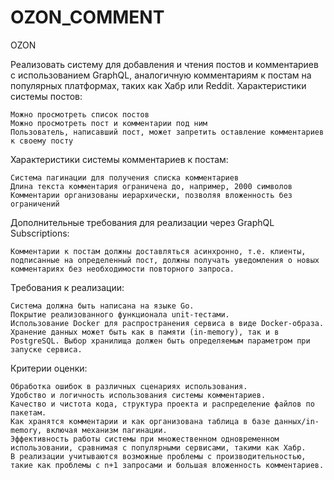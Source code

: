 # OZON_COMMENT
OZON

Реализовать систему для добавления и чтения постов и комментариев с использованием GraphQL, аналогичную комментариям к постам на популярных платформах, таких как Хабр или Reddit.
Характеристики системы постов:

    Можно просмотреть список постов
    Можно просмотреть пост и комментарии под ним
    Пользователь, написавший пост, может запретить оставление комментариев к своему посту

Характеристики системы комментариев к постам:

    Система пагинации для получения списка комментариев
    Длина текста комментария ограничена до, например, 2000 символов
    Комментарии организованы иерархически, позволяя вложенность без ограничений

Дополнительные требования для реализации через GraphQL Subscriptions:

    Комментарии к постам должны доставляться асинхронно, т.е. клиенты, подписанные на определенный пост, должны получать уведомления о новых комментариях без необходимости повторного запроса.

Требования к реализации:

    Система должна быть написана на языке Go.
    Покрытие реализованного функционала unit-тестами.
    Использование Docker для распространения сервиса в виде Docker-образа.
    Хранение данных может быть как в памяти (in-memory), так и в PostgreSQL. Выбор хранилища должен быть определяемым параметром при запуске сервиса.

Критерии оценки:

    Обработка ошибок в различных сценариях использования.
    Удобство и логичность использования системы комментариев.
    Качество и чистота кода, структура проекта и распределение файлов по пакетам.
    Как хранятся комментарии и как организована таблица в базе данных/in-memory, включая механизм пагинации.
    Эффективность работы системы при множественном одновременном использовании, сравнимая с популярными сервисами, такими как Хабр.
    В реализации учитываются возможные проблемы с производительностью, такие как проблемы с n+1 запросами и большая вложенность комментариев.

